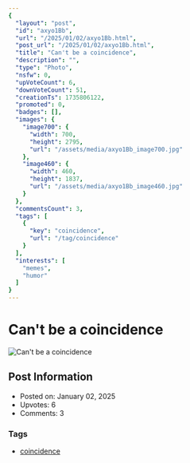 ```yaml
---
{
  "layout": "post",
  "id": "axyo1Bb",
  "url": "/2025/01/02/axyo1Bb.html",
  "post_url": "/2025/01/02/axyo1Bb.html",
  "title": "Can't be a coincidence",
  "description": "",
  "type": "Photo",
  "nsfw": 0,
  "upVoteCount": 6,
  "downVoteCount": 51,
  "creationTs": 1735806122,
  "promoted": 0,
  "badges": [],
  "images": {
    "image700": {
      "width": 700,
      "height": 2795,
      "url": "/assets/media/axyo1Bb_image700.jpg"
    },
    "image460": {
      "width": 460,
      "height": 1837,
      "url": "/assets/media/axyo1Bb_image460.jpg"
    }
  },
  "commentsCount": 3,
  "tags": [
    {
      "key": "coincidence",
      "url": "/tag/coincidence"
    }
  ],
  "interests": [
    "memes",
    "humor"
  ]
}
---
```


# Can't be a coincidence

![Can't be a coincidence](/assets/media/axyo1Bb_image700.jpg)

## Post Information

- Posted on: January 02, 2025
- Upvotes: 6
- Comments: 3

### Tags

- [coincidence](/tag/coincidence)
